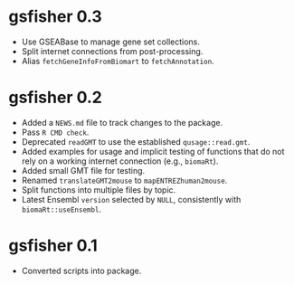 # gsfisher 0.3

* Use GSEABase to manage gene set collections.
* Split internet connections from post-processing.
* Alias `fetchGeneInfoFromBiomart` to `fetchAnnotation`.

# gsfisher 0.2

* Added a `NEWS.md` file to track changes to the package.
* Pass `R CMD check`.
* Deprecated `readGMT` to use the established `qusage::read.gmt`.
* Added examples for usage and implicit testing of functions that do not
    rely on a working internet connection (e.g., `biomaRt`).
* Added small GMT file for testing.
* Renamed `translateGMT2mouse` to `mapENTREZhuman2mouse`.
* Split functions into multiple files by topic.
* Latest Ensembl `version` selected by `NULL`,
    consistently with `biomaRt::useEnsembl`.

# gsfisher 0.1

* Converted scripts into package.
